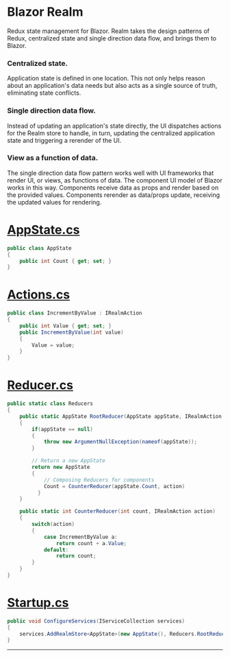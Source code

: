 # Blazor Realm

Redux state management for Blazor. Realm takes the design patterns of Redux, centralized state and single direction data flow, and brings them to Blazor.

### Centralized state. 

Application state is defined in one location. This not only helps reason about an application's data needs but also acts as a single source of truth, eliminating state conflicts.

### Single direction data flow.

Instead of updating an application's state directly, the UI dispatches actions for the Realm store to handle, in turn, updating the centralized application state and triggering a rerender of the UI.

### View as a function of data. 

The single direction data flow pattern works well with UI frameworks that render UI, or views, as functions of data. The component UI model of Blazor works in this way. Components receive data as props and render based on the provided values. Components rerender as data/props update, receiving the updated values for rendering.

# [AppState.cs](#tab/AppState)

```csharp
public class AppState
{
    public int Count { get; set; }
}
```

# [Actions.cs](#tab/Actions)

```csharp
public class IncrementByValue : IRealmAction
{
    public int Value { get; set; }
    public IncrementByValue(int value)
    {
        Value = value;
    }
}
```

# [Reducer.cs](#tab/Reducers)

```csharp
public static class Reducers
{
    public static AppState RootReducer(AppState appState, IRealmAction action)
    {
        if(appState == null)
        {
            throw new ArgumentNullException(nameof(appState));
        }

        // Return a new AppState
        return new AppState
        {
            // Composing Reducers for components
            Count = CounterReducer(appState.Count, action)
	      }
    }

    public static int CounterReducer(int count, IRealmAction action)
    {
        switch(action)
        {
            case IncrementByValue a:
                return count + a.Value;
            default:
                return count;
        }
    }
}
```

# [Startup.cs](#tab/Startup)

```csharp
public void ConfigureServices(IServiceCollection services)
{
    services.AddRealmStore<AppState>(new AppState(), Reducers.RootReducer);
}
```

---